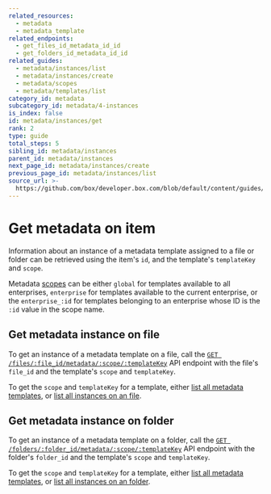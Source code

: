 ```yaml
---
related_resources:
  - metadata
  - metadata_template
related_endpoints:
  - get_files_id_metadata_id_id
  - get_folders_id_metadata_id_id
related_guides:
  - metadata/instances/list
  - metadata/instances/create
  - metadata/scopes
  - metadata/templates/list
category_id: metadata
subcategory_id: metadata/4-instances
is_index: false
id: metadata/instances/get
rank: 2
type: guide
total_steps: 5
sibling_id: metadata/instances
parent_id: metadata/instances
next_page_id: metadata/instances/create
previous_page_id: metadata/instances/list
source_url: >-
  https://github.com/box/developer.box.com/blob/default/content/guides/metadata/4-instances/2-get.md
---
```


# Get metadata on item

Information about an instance of a metadata template assigned to a file or
folder can be retrieved using the item's `id`, and the template's `templateKey`
and `scope`.

<Message>

Metadata [scopes][scopes] can be either `global` for templates available to
all enterprises, `enterprise` for templates available to the current
enterprise, or the `enterprise_:id` for templates belonging to an enterprise
whose ID is the `:id` value in the scope name.

</Message>

## Get metadata instance on file

To get an instance of a metadata template on a file, call the
[`GET /files/:file_id/metadata/:scope/:templateKey`][e_on_file] API endpoint
with the file's `file_id` and the template's `scope` and `templateKey`.

<Samples id='get_files_id_metadata_id_id' >

</Samples>

<Message>

To get the `scope` and `templateKey` for a template, either
[list all metadata templates][g_list_templates], or
[list all instances on an file][g_list_instances_item].

</Message>

## Get metadata instance on folder

To get an instance of a metadata template on a folder, call the
[`GET /folders/:folder_id/metadata/:scope/:templateKey`][e_on_file] API endpoint
with the folder's `folder_id` and the template's `scope` and `templateKey`.

<Samples id='get_folders_id_metadata_id_id' >

</Samples>

<Message>

To get the `scope` and `templateKey` for a template, either
[list all metadata templates][g_list_templates], or
[list all instances on an folder][g_list_instances_item].

</Message>

[e_on_file]: e://get_files_id_metadata_id_id
[e_on_folder]: e://get_folders_id_metadata_id_id
[scopes]: g://metadata/scopes
[g_list_templates]: g://metadata/templates/list
[g_list_instances_item]: g://metadata/instances/list
